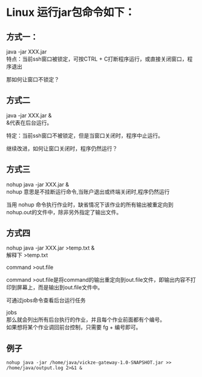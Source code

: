 # Linux 运行jar包命令如下：

## 方式一：

java -jar XXX.jar  
特点：当前ssh窗口被锁定，可按CTRL + C打断程序运行，或直接关闭窗口，程序退出

那如何让窗口不锁定？

## 方式二

java -jar XXX.jar &  
&代表在后台运行。

特定：当前ssh窗口不被锁定，但是当窗口关闭时，程序中止运行。

继续改进，如何让窗口关闭时，程序仍然运行？

## 方式三

nohup java -jar XXX.jar &  
nohup 意思是不挂断运行命令,当账户退出或终端关闭时,程序仍然运行

当用 nohup 命令执行作业时，缺省情况下该作业的所有输出被重定向到nohup.out的文件中，除非另外指定了输出文件。

## 方式四

nohup java -jar XXX.jar &gt;temp.txt &  
解释下 &gt;temp.txt

command &gt;out.file

command &gt;out.file是将command的输出重定向到out.file文件，即输出内容不打印到屏幕上，而是输出到out.file文件中。

可通过jobs命令查看后台运行任务

jobs  
那么就会列出所有后台执行的作业，并且每个作业前面都有个编号。  
如果想将某个作业调回前台控制，只需要 fg + 编号即可。



## 例子

```
nohup java -jar /home/java/vickze-gateway-1.0-SNAPSHOT.jar >> /home/java/output.log 2>&1 &
```



